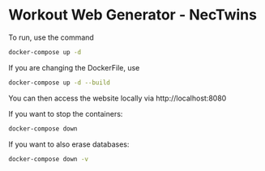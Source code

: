 # Workout Web Generator - NecTwins
To run, use the command
```bash
docker-compose up -d
```

If you are changing the DockerFile, use
```bash
docker-compose up -d --build
```

You can then access the website locally via http://localhost:8080

If you want to stop the containers:
```bash
docker-compose down
```

If you want to also erase databases:
```bash
docker-compose down -v
```
